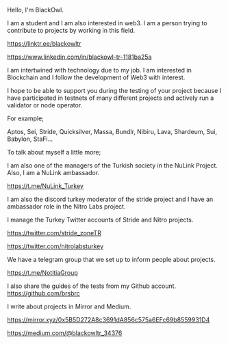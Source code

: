 Hello, I'm BlackOwl.

I am a student and I am also interested in web3. I am a person trying to contribute to projects by working in this field.

https://linktr.ee/blackowltr

https://www.linkedin.com/in/blackowl-tr-1181ba25a

I am intertwined with technology due to my job. I am interested in Blockchain and I follow the development of Web3 with interest.

I hope to be able to support you during the testing of your project because I have participated in testnets of many different projects and actively run a validator or node operator.

For example;

Aptos, Sei, Stride, Quicksilver, Massa, Bundlr, Nibiru, Lava, Shardeum, Sui, Babylon, StaFi...

To talk about myself a little more;

I am also one of the managers of the Turkish society in the NuLink Project. Also, I am a NuLink ambassador.

https://t.me/NuLink_Turkey

I am also the discord turkey moderator of the stride project and I have an ambassador role in the Nitro Labs project.

I manage the Turkey Twitter accounts of Stride and Nitro projects.

https://twitter.com/stride_zoneTR

https://twitter.com/nitrolabsturkey

We have a telegram group that we set up to inform people about projects.

https://t.me/NotitiaGroup

I also share the guides of the tests from my Github account.
https://github.com/brsbrc

I write about projects in Mirror and Medium.

https://mirror.xyz/0x5B5D272A8c3691dA856c575a6EFc69b8559931D4

https://medium.com/@blackowltr_34376
